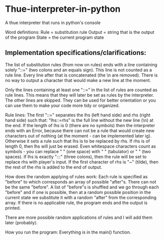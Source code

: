 # Thue-interpreter-in-python
A thue interpreter that runs in python's console


Word definitions:
Rule = substitution rule
Output = string that is the output of the program
State = the current program state

Implementation specifications/clarifications:
--------------------------------------------
The list of substitution rules (from now on rules) ends with a line containing solely "::=" (two colons and an equals sign). This line is not counted as a rule line.
Every line after that is concatenated (the \n are removed).
There is no way to output a character that would make a new line at the moment.

Only the lines containing at least one "::=" in the list of rules are counted as rule lines. This means that they will later be set as rules by the interpreter.
The other lines are skipped. They can be used for better orientation or you can use them to make your code more tidy or organized.

Rule lines:
  The first "::=" separates the lhs (left hand side) and rhs (right hand side) such that: "lhs::=rhs" is the full line without the new line (\n) at the end.
  If the length of lhs is 0 (there are no symbols) then the interpreter ends with an Error, because there can not be a rule that would create new characters out of nothing (at the moment - can be implemented later ig).
  Otherwise it sets a rule such that lhs is to be replaced by rhs.
  If rhs is of length 0, then lhs will just be erased.
  Even whitespace characters count as symbols - you can replace " " (one space) with "  " (tabulator) or "  " (two spaces).
  If lhs is exactly ":::" (three colons), then the rule will be set to replace rhs with player's input.
  If the first character of rhs is "~" (tilde), then the rest of the rhs is added to the end of output.

How does the random applying of rules work:
  Each rule is specified as "before" to which corresponds an array of possible "after"s.
  There can not be the same "before".
  A list of "before"s is shuffled and we go through each "before" and if one is possible, then at a random possible position in the current state we substitute it with a random "after" from the corresponding array.
  If there is no applicable rule, the program ends and the output is printed.
  
  There are more possible random applications of rules and I will add them later (probably).

How you run the program:
  Everything is in the main() function.
  



